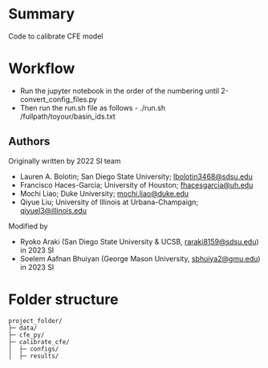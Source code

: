 #  Summary
Code to calibrate CFE model 

# Workflow
- Run the jupyter notebook in the order of the numbering until 2-convert_config_files.py
- Then run the run.sh file as follows -
	./run.sh /fullpath/toyour/basin_ids.txt

## Authors 
Originally written by 2022 SI team
- Lauren A. Bolotin; San Diego State University; lbolotin3468@sdsu.edu
- Francisco Haces-Garcia; University of Houston; fhacesgarcia@uh.edu
- Mochi Liao; Duke University; mochi.liao@duke.edu
- Qiyue Liu; University of Illinois at Urbana-Champaign; qiyuel3@illinois.edu

Modified by 
- Ryoko Araki (San Diego State University & UCSB, raraki8159@sdsu.edu) in 2023 SI
- Soelem Aafnan Bhuiyan (George Mason University, sbhuiya2@gmu.edu) in 2023 SI
# Folder structure
```
project_folder/
├─ data/
├─ cfe_py/
├─ calibrate_cfe/
│  ├─ configs/
│  ├─ results/
```
